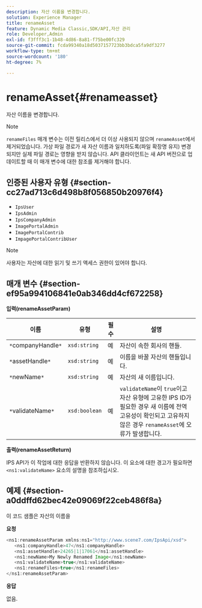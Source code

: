 ```yaml
---
description: 자산 이름을 변경합니다.
solution: Experience Manager
title: renameAsset
feature: Dynamic Media Classic,SDK/API,자산 관리
role: Developer,Admin
exl-id: f3fff3c1-1b48-4d86-8a81-f75be00fc329
source-git-commit: fcda99340a18d5037157723bb3bdca5fa9df3277
workflow-type: tm+mt
source-wordcount: '180'
ht-degree: 7%

---
```


# renameAsset{#renameasset}

자산 이름을 변경합니다.

>[!NOTE]
>
>`renameFiles` 매개 변수는 이전 릴리스에서 더 이상 사용되지 않으며 `renameAsset`에서 제거되었습니다. 가상 파일 경로가 새 자산 이름과 일치하도록(파일 확장명 유지) 변경되지만 실제 파일 경로는 영향을 받지 않습니다. API 클라이언트는 새 API 버전으로 업데이트할 때 이 매개 변수에 대한 참조를 제거해야 합니다.

## 인증된 사용자 유형 {#section-cc27ad713c6d498b8f056850b20976f4}

* `IpsUser`
* `IpsAdmin`
* `IpsCompanyAdmin`
* `ImagePortalAdmin`
* `ImagePortalContrib`
* `ImpagePortalContribUser`

>[!NOTE]
>
>사용자는 자산에 대한 읽기 및 쓰기 액세스 권한이 있어야 합니다.

## 매개 변수 {#section-ef95a994106841e0ab346dd4cf672258}

**입력(renameAssetParam)**

| 이름 | 유형 | 필수 | 설명 |
|---|---|---|---|
| `*`companyHandle`*` | `xsd:string` | 예 | 자산이 속한 회사의 핸들. |
| `*`assetHandle`*` | `xsd:string` | 예 | 이름을 바꿀 자산의 핸들입니다. |
| `*`newName`*` | `xsd:string` | 예 | 자산의 새 이름입니다. |
| `*`validateName`*` | `xsd:boolean` | 예 | `validateName`이 `true`이고 자산 유형에 고유한 IPS ID가 필요한 경우 새 이름에 전역 고유성이 확인되고 고유하지 않은 경우 `renameAsset`에 오류가 발생합니다. |

**출력(renameAssetReturn)**

IPS API가 이 작업에 대한 응답을 반환하지 않습니다. 이 요소에 대한 경고가 필요하면 `<ns1:validateName>` 요소의 설명을 참조하십시오.

## 예제 {#section-a0ddffd62bec42e09069f22ceb486f8a}

이 코드 샘플은 자산의 이름을

**요청**

```java
<ns1:renameAssetParam xmlns:ns1="http://www.scene7.com/IpsApi/xsd">
   <ns1:companyHandle>47</ns1:companyHandle>
   <ns1:assetHandle>24265|1|17061</ns1:assetHandle>
   <ns1:newName>My Newly Renamed Image</ns1:newName>
   <ns1:validateName>true</ns1:validateName>
   <ns1:renameFiles>true</ns1:renameFiles>
</ns1:renameAssetParam>
```

**응답**

없음.
